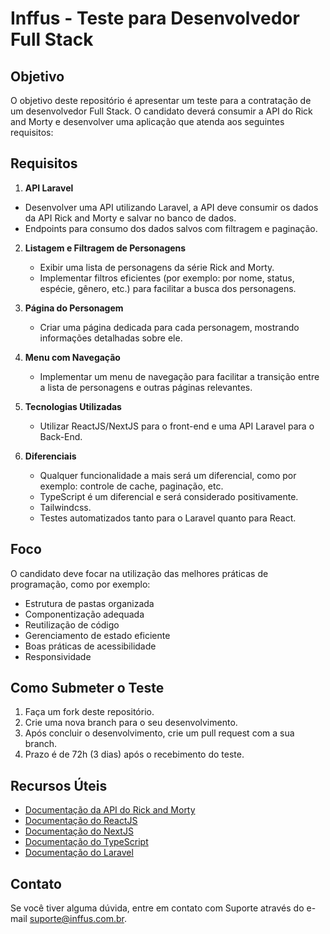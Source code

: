 # Inffus - Teste para Desenvolvedor Full Stack

## Objetivo

O objetivo deste repositório é apresentar um teste para a contratação de um desenvolvedor Full Stack. O candidato deverá consumir a API do Rick and Morty e desenvolver uma aplicação que atenda aos seguintes requisitos:

## Requisitos

1. **API Laravel**
  - Desenvolver uma API utilizando Laravel, a API deve consumir os dados da API Rick and Morty e salvar no banco de dados.
  - Endpoints para consumo dos dados salvos com filtragem e paginação.

2. **Listagem e Filtragem de Personagens**
   - Exibir uma lista de personagens da série Rick and Morty.
   - Implementar filtros eficientes (por exemplo: por nome, status, espécie, gênero, etc.) para facilitar a busca dos personagens.

3. **Página do Personagem**
   - Criar uma página dedicada para cada personagem, mostrando informações detalhadas sobre ele.

4. **Menu com Navegação**
   - Implementar um menu de navegação para facilitar a transição entre a lista de personagens e outras páginas relevantes.

5. **Tecnologias Utilizadas**
   - Utilizar ReactJS/NextJS para o front-end e uma API Laravel para o Back-End.

6. **Diferenciais**
   - Qualquer funcionalidade a mais será um diferencial, como por exemplo: controle de cache, paginação, etc.
   - TypeScript é um diferencial e será considerado positivamente.
   - Tailwindcss.
   - Testes automatizados tanto para o Laravel quanto para React.

## Foco

O candidato deve focar na utilização das melhores práticas de programação, como por exemplo:

- Estrutura de pastas organizada
- Componentização adequada
- Reutilização de código
- Gerenciamento de estado eficiente
- Boas práticas de acessibilidade
- Responsividade

## Como Submeter o Teste

1. Faça um fork deste repositório.
2. Crie uma nova branch para o seu desenvolvimento.
3. Após concluir o desenvolvimento, crie um pull request com a sua branch.
4. Prazo é de 72h (3 dias) após o recebimento do teste.

## Recursos Úteis

- [Documentação da API do Rick and Morty](https://rickandmortyapi.com/documentation)
- [Documentação do ReactJS](https://reactjs.org/docs/getting-started.html)
- [Documentação do NextJS](https://nextjs.org/docs)
- [Documentação do TypeScript](https://www.typescriptlang.org/docs/)
- [Documentação do Laravel](https://laravel.com/)

## Contato

Se você tiver alguma dúvida, entre em contato com Suporte através do e-mail suporte@inffus.com.br.
